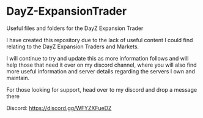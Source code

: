 # DayZ-ExpansionTrader
Useful files and folders for the DayZ Expansion Trader


I have created this repository due to the lack of useful content I could find relating to the DayZ Expansion Traders and Markets. 

I will continue to try and update this as more information follows and will help those that need it over on my discord channel, where you will also find more useful information and server details regarding the servers I own and maintain. 

For those looking for support, head over to my discord and drop a message there

Discord: https://discord.gg/WFYZXFueDZ
